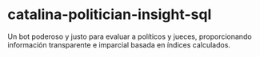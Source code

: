 # catalina-politician-insight-sql

Un bot poderoso y justo para evaluar a políticos y jueces, proporcionando información transparente e imparcial basada en índices calculados.

